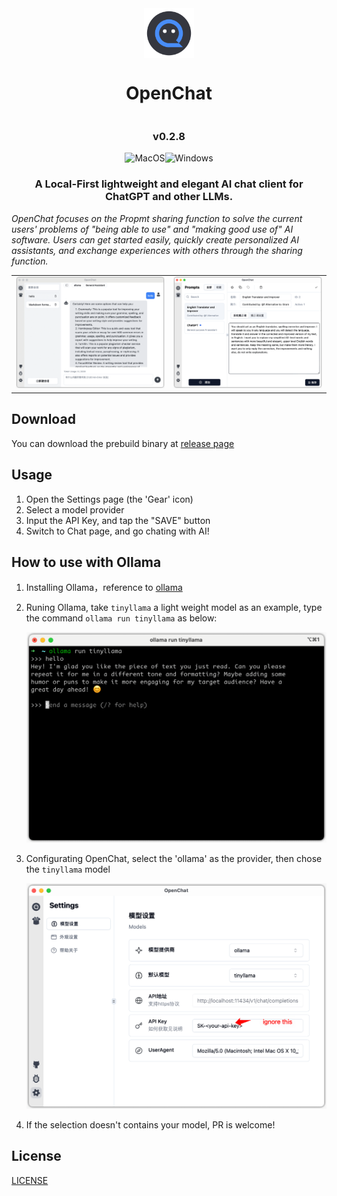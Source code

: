 <div style="display: flex; justify-content: center;">
<img src='./docs/images/icon.png' width='80'>
</div>

<div style="display: flex; justify-content: center;">
<h1 style="text-align: center"><span>OpenChat</span></h1>
</div>
<div style="display: flex; justify-content: center;">
<h3 style="text-align: center">v0.2.8</h3>
</div>
<div style="display: flex; justify-content: center;">
      <img alt="MacOS" src="https://img.shields.io/badge/-MacOS-black?style=flat&logo=apple&logoColor=white" />
      <img alt="Windows" src="https://img.shields.io/badge/-Windows-blue?style=flat&logo=tauri&logoColor=white" />
      <!-- <img alt="Linux" src="https://img.shields.io/badge/-Linux-gray?style=flat&logo=linux&logoColor=white" />-->
<!-- <img alt="Downloads" src="https://img.shields.io/github/downloads/terasum/openchat/total.svg?style=flat" /> -->
</div>

<h3 style="text-align: center">
    A Local-First lightweight and elegant AI chat client for ChatGPT and other LLMs.
</h3>

<p style="text-align: left">
    <em>OpenChat focuses on the Propmt sharing function to solve the current users' problems of "being able to use" and "making good use of" AI software. Users can get started easily, quickly create personalized AI assistants, and exchange experiences with others through the sharing function.</em>
</p>



<div align="center">
<table cellspacing="0" cellpadding="0" style="border:none">
<tr style="border:none">
<td style="border:none"><img src="./docs/images/ui-index.png" width="480"/></td>
<td style="border:none"><img src="./docs/images/ui-settings.png" width="480"/></td>
</tr>
</table>
</div>

## Download

You can download the prebuild binary at [release page](https://github.com/terasum/openchat/releases)

## Usage

1. Open the Settings page (the 'Gear' icon)
2. Select a model provider
3. Input the API Key, and tap the "SAVE" button
4. Switch to Chat page, and go chating with AI!

## How to use with Ollama

1. Installing Ollama，reference to [ollama](https://ollama.com/)
2. Runing Ollama, take `tinyllama` a light weight model as an example, type the command `ollama run tinyllama` as below:

   <img alt="ollama tinyollama" src="./docs/images/ollama-tinyllama.png" width="480"/>

3. Configurating OpenChat, select the 'ollama' as the provider, then chose the `tinyllama` model

   <img alt="ollama tinyollama" src="./docs/images/ollama-settings.png" width="480"/>

4. If the selection doesn't contains your model, PR is welcome!

## License

[LICENSE](./LICENSE)
